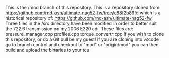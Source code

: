 This is the /mod branch of this repository. This is a repository cloned from: https://github.com/rnd-ash/ultimate-nag52-fw/tree/e88f2b89fd which is a historical repository of: https://github.com/rnd-ash/ultimate-nag52-fw. Three files in the /src directory have been modified in order to better suit the 722.6 transmission on my 2006 E320 cdi. These files are:
pressure_manager.cpp
profiles.cpp
torque_convertr.cpp
If you wish to clone this repository, or do a Git pull be my guest!
If you are cloning into vscode go to branch control and checkout to "mod" or "origin/mod"
you can then build and upload the binaries to your tcu
